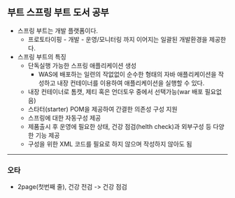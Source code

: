 ## 부트 스프링 부트 도서 공부

* 스프링 부트는 개발 플랫폼이다.
  * 프로토타이핑 - 개발 - 운영/모니터링 까지 이어지는 일괄된 개발환경을 제공한다.
* 스프링 부트의 특징
  * 단독실행 가능한 스프링 애플리케이션 생성
    * WAS에 배포하는 일련의 작없없이 순수한 형태의 자바 애플리케이션을 작성하고 내장 컨테이너를 이용하여 애플리케이션을 실행할 수 있다.
  * 내장 컨테이너로 톰캣, 제티 혹은 언더토우 중에서 선택가능(war 배포 필요없음)
  * 스타터(starter) POM을 제공하여 간결한 의존성 구성 지원
  * 스프링에 대한 자동구성 제공
  * 제품출시 후 운영에 필요한 상태, 건강 점검(helth check)과 외부구성 등 다양한 기능 제공
  * 구성을 위한 XML 코드를 필요로 하지 않으며 작성하지 않아도 됨

***
### 오타
* 2page(첫번째 줄), 건강 전검 -> 건강 점검

